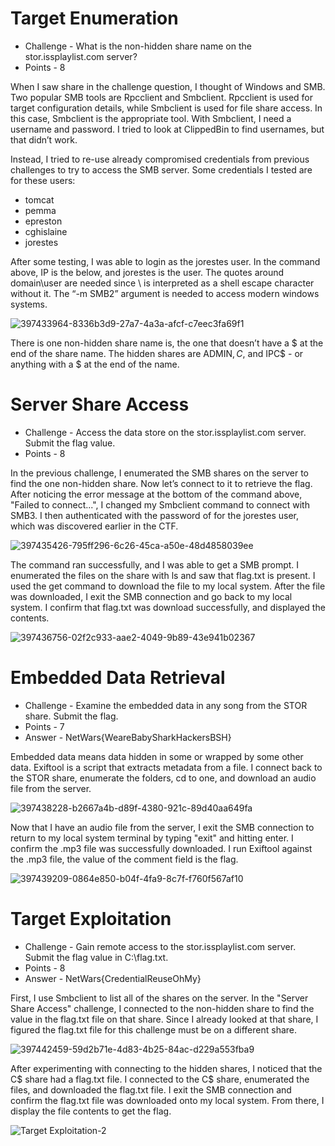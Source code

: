 # Target Enumeration

* Challenge - What is the non-hidden share name on the stor.issplaylist.com server?
* Points - 8 

When I saw share in the challenge question, I thought of Windows and SMB. Two popular SMB tools are Rpcclient and Smbclient. Rpcclient is used for target configuration details, while Smbclient is used for file share access. In this case, Smbclient is the appropriate tool. With Smbclient, I need a username and password. I tried to look at ClippedBin to find usernames, but that didn’t work.

Instead, I tried to re-use already compromised credentials from previous challenges to try to access the SMB server. Some credentials I tested are for these users:
* tomcat
* pemma
* epreston
* cghislaine
* jorestes

After some testing, I was able to login as the jorestes user. In the command above, IP is the below, and jorestes is the user. The quotes around domain\user are needed since \ is interpreted as a shell escape character without it. The “-m SMB2” argument is needed to access modern windows systems.

![397433964-8336b3d9-27a7-4a3a-afcf-c7eec3fa69f1](https://github.com/user-attachments/assets/e15507ab-b38c-4ba4-87e0-ed224cb6e14e)

 There is one non-hidden share name is, the one that doesn’t have a $ at the end of the share name. The hidden shares are ADMIN$, C$, and IPC$ - or anything with a $ at the end of the name.


# Server Share Access

* Challenge - Access the data store on the stor.issplaylist.com server. Submit the flag value.
* Points - 8

In the previous challenge, I enumerated the SMB shares on the server to find the one non-hidden share. Now let’s connect to it to retrieve the flag. After noticing the error message at the bottom of the command above, "Failed to connect...", I changed my Smbclient command to connect with SMB3. I then authenticated with the password of for the jorestes user, which was discovered earlier in the CTF.  

![397435426-795ff296-6c26-45ca-a50e-48d4858039ee](https://github.com/user-attachments/assets/7289d71c-1352-4969-9fad-f5b793ecff28)

The command ran successfully, and I was able to get a SMB prompt. I enumerated the files on the share with ls and saw that flag.txt is present. I used the get command to download the file to my local system. After the file was downloaded, I exit the SMB connection and go back to my local system. I confirm that flag.txt was download successfully, and displayed the contents. 

![397436756-02f2c933-aae2-4049-9b89-43e941b02367](https://github.com/user-attachments/assets/a54fec73-0d56-4898-ae49-e099b7e4fc2d)


# Embedded Data Retrieval

* Challenge - Examine the embedded data in any song from the STOR share. Submit the flag.
* Points - 7
* Answer - NetWars{WeareBabySharkHackersBSH}

Embedded data means data hidden in some or wrapped by some other data. Exiftool is a script that extracts metadata from a file. I connect back to the STOR share, enumerate the folders, cd to one, and download an audio file from the server.

![397438228-b2667a4b-d89f-4380-921c-89d40aa649fa](https://github.com/user-attachments/assets/d6d8e50f-a6a1-499d-98ee-d49ef6ac7028)

Now that I have an audio file from the server, I exit the SMB connection to return to my local system terminal by typing "exit" and hitting enter. I confirm the .mp3 file was successfully downloaded. I run Exiftool against the .mp3 file, the value of the comment field is the flag. 

![397439209-0864e850-b04f-4fa9-8c7f-f760f567af10](https://github.com/user-attachments/assets/bb0f46d7-9ca3-4e03-8756-b0162780ffa9)


# Target Exploitation

* Challenge - Gain remote access to the stor.issplaylist.com server. Submit the flag value in C:\flag.txt.
* Points - 8
* Answer - NetWars{CredentialReuseOhMy}

First, I use Smbclient to list all of the shares on the server. In the "Server Share Access" challenge, I connected to the non-hidden share to find the value in the flag.txt file on that share. Since I already looked at that share, I figured the flag.txt file for this challenge must be on a different share. 

![397442459-59d2b71e-4d83-4b25-84ac-d229a553fba9](https://github.com/user-attachments/assets/288747dd-0d84-4152-bbd8-9f7439753f93)

After experimenting with connecting to the hidden shares, I noticed that the C$ share had a flag.txt file. I connected to the C$ share, enumerated the files, and downloaded the flag.txt file. I exit the SMB connection and confirm the flag.txt file was downloaded onto my local system. From there, I display the file contents to get the flag. 

![Target Exploitation-2](https://github.com/user-attachments/assets/056014ee-3d00-4a83-97cb-aa6db405d399)

